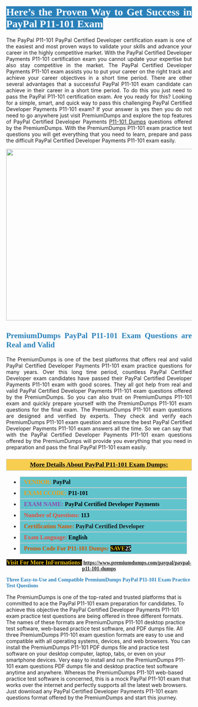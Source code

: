 <h1 style="text-align: justify;"><span style="color:#ffffff;"><span style="font-family:Georgia,serif;"><strong><span style="background-color:#2980b9;">Here’s the Proven Way to Get Success in PayPal P11-101 Exam</span></strong></span></span></h1>

<p style="text-align: justify;">The PayPal P11-101 PayPal Certified Developer certification exam is one of the easiest and most proven ways to validate your skills and advance your career in the highly competitive market. With the PayPal Certified Developer Payments P11-101 certification exam you cannot update your expertise but also stay competitive in the market. The PayPal Certified Developer Payments P11-101 exam assists you to put your career on the right track and achieve your career objectives in a short time period. There are other several advantages that a successful PayPal P11-101 exam candidate can achieve in their career in a short time period. To do this you just need to pass the PayPal P11-101 certification exam. Are you ready for this? Looking for a simple, smart, and quick way to pass this challenging PayPal Certified Developer Payments P11-101 exam? If your answer is yes then you do not need to go anywhere just visit PremiumDumps and explore the top features of PayPal Certified Developer Payments <a href="https://www.premiumdumps.com/paypal/paypal-p11-101-dumps">P11-101 Dumps</a> questions offered by the PremiumDumps. With the PremiumDumps P11-101 exam practice test questions you will get everything that you need to learn, prepare and pass the difficult PayPal Certified Developer Payments P11-101 exam easily.</p>

<p style="text-align: center;"><a href="https://www.premiumdumps.com/paypal/paypal-p11-101-dumps"><img alt="" src="https://i.imgur.com/KJGzbJ2.jpeg" style="width: 700px; height: 465px;" /></a></p>

<h2 style="text-align: justify;"><span style="color:#2980b9;"><span style="font-family:Georgia,serif;"><strong>PremiumDumps PayPal P11-101 Exam Questions are Real and Valid</strong></span></span></h2>

<p style="text-align: justify;">The PremiumDumps is one of the best platforms that offers real and valid PayPal Certified Developer Payments P11-101 exam practice questions for many years. Over this long time period, countless PayPal Certified Developer exam candidates have passed their PayPal Certified Developer Payments P11-101 exam with good scores. They all got help from real and valid PayPal Certified Developer Payments P11-101 exam questions offered by the PremiumDumps. So you can also trust on PremiumDumps P11-101 exam and quickly prepare yourself with the PremiumDumps P11-101 exam questions for the final exam. The PremiumDumps P11-101 exam questions are designed and verified by experts. They check and verify each PremiumDumps P11-101 exam question and ensure the best PayPal Certified Developer Payments P11-101 exam answers all the time. So we can say that with the PayPal Certified Developer Payments P11-101 exam questions offered by the PremiumDumps will provide you everything that you need in preparation and pass the final PayPal P11-101 exam easily.</p>

<h3 style="background: #f7ce50; border: 1px solid rgb(204, 204, 204); padding: 5px 10px; text-align: center;"><span style="font-family:Georgia,serif;"><u><u><span style="color:#000000;"><span style="font-size:11pt"><span style="line-height:normal"><b><span style="font-size:13.0pt"><span cambria="">More Details About PayPal P11-101 Exam Dumps:</span></span></b></span></span></span></u></u></span></h3>

<ul>
	<li style="margin:0cm 10pt">
	<div style="background:#61c4cd; border: 1px solid rgb(204, 204, 204); padding: 5px 10px; text-align: justify;"><span style="font-family:Georgia,serif;"><span style="font-size:11pt"><span style="line-height:normal"><b><span style="font-size:12.0pt"><span new="" roman="" times=""><span style="color:#f39c12;">VENDOR:</span> <span style="color:#000000;">PayPal</span></span></span></b></span></span></span></div>
	</li>
	<li style="margin:0cm 10pt">
	<div style="background: #61c4cd; border: 1px solid rgb(204, 204, 204); padding: 5px 10px; text-align: justify;"><span style="font-family:Georgia,serif;"><span style="font-size:11pt"><span style="line-height:normal"><b><span style="font-size:12.0pt"><span new="" roman="" times=""><span style="color:#f39c12;">EXAM CCODE:</span> <span style="color:#000000;">P11-101</span></span></span></b></span></span></span></div>
	</li>
	<li style="margin:0cm 10pt">
	<div style="background: #61c4cd; border: 1px solid rgb(204, 204, 204); padding: 5px 10px; text-align: justify;"><span style="font-family:Georgia,serif;"><span style="font-size:11pt"><span style="line-height:normal"><b><span style="font-size:12.0pt"><span new="" roman="" times=""><span style="color:#8e44ad;">EXAM NAME:</span> <span style="color:#000000;">PayPal Certified Developer Payments</span></span></span></b></span></span></span></div>
	</li>
	<li style="margin:0cm 10pt">
	<div style="background: #61c4cd; border: 1px solid rgb(204, 204, 204); padding: 5px 10px;"><span style="font-family:Georgia,serif;"><span style="font-size:11pt"><span style="line-height:normal"><b><span style="font-size:12.0pt"><span new="" roman="" times=""><span style="color:#e74c3c;">Number of Questions:</span><span style="color:#000000;"><span style="color:#f1c40f;"> </span>113</span></span></span></b></span></span></span></div>
	</li>
	<li style="margin:0cm 10pt">
	<div style="background: #61c4cd; border: 1px solid rgb(204, 204, 204); padding: 5px 10px; text-align: justify;"><span style="font-family:Georgia,serif;"><span style="font-size:11pt"><span style="line-height:normal"><b><span style="font-size:12.0pt"><span new="" roman="" times=""><span style="color:#d35400;">Certification Name:</span> PayPal Certified Developer</span></span></b></span></span></span></div>
	</li>
	<li style="margin:0cm 10pt">
	<div style="background: #61c4cd; border: 1px solid rgb(204, 204, 204); padding: 5px 10px; text-align: justify;"><span style="font-family:Georgia,serif;"><span style="font-size:11pt"><span style="line-height:normal"><b><span style="font-size:12.0pt"><span new="" roman="" times=""><span style="color:#e74c3c;">Exam Language:</span> <span style="color:#000000;">English</span></span></span></b></span></span></span></div>
	</li>
	<li style="margin:0cm 10pt">
	<div style="background: #61c4cd; border: 1px solid rgb(204, 204, 204); padding: 5px 10px;"><span style="font-family:Georgia,serif;"><span style="font-size:11pt"><span style="line-height:normal"><b><span style="font-size:12.0pt"><span new="" roman="" times=""><span style="color:#d35400;">Promo Code For P11-101 Dumps:</span><span style="color:#f1c40f;"> <span style="background-color:#000000;">SAVE</span></span><span style="color:#ffffff;"><span style="background-color:#000000;">25</span></span></span></span></b></span></span></span></div>
	</li>
</ul>

<p style="text-align: center;"><span style="font-family:Georgia,serif;"><strong><span style="font-size:16px;"><span style="color:#f1c40f;"><span style="background-color:#000000;">Visit For More InFormations:</span></span></span> <a href="https://www.premiumdumps.com/paypal/paypal-p11-101-dumps">https://www.premiumdumps.com/paypal/paypal-p11-101-dumps</a></strong></span></p>

<p><span style="color:#2980b9;"><span style="font-family:Georgia,serif;"><strong><strong><strong>Three Easy-to-Use and Compatible PremiumDumps PayPal P11-101 Exam Practice Test Questions</strong></strong></strong></span></span></p>

<p>The PremiumDumps is one of the top-rated and trusted platforms that is committed to ace the PayPal P11-101 exam preparation for candidates. To achieve this objective the PayPal Certified Developer Payments P11-101 exam practice test questions are being offered in three different formats. The names of these formats are PremiumDumps P11-101 desktop practice test software, web-based practice test software, and PDF dumps file. All three PremiumDumps P11-101 exam question formats are easy to use and compatible with all operating systems, devices, and web browsers. You can install the PremiumDumps P11-101 PDF dumps file and practice test software on your desktop computer, laptop, tabs, or even on your smartphone devices. Very easy to install and run the PremiumDumps P11-101 exam questions PDF dumps file and desktop practice test software anytime and anywhere. Whereas the PremiumDumps P11-101 web-based practice test software is concerned, this is a mock PayPal P11-101 exam that works over the internet and perfectly supports all the latest web browsers. Just download any PayPal Certified Developer Payments P11-101 exam questions format offered by the PremiumDumps and start this journey.</p>
